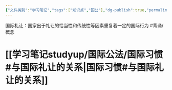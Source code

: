 ```yaml
---
{"文件类别":"学习笔记","tags":["知识点","国公"],"dg-publish":true,"permalink":"/学习笔记studyup/国际公法/国际礼让/","dgPassFrontmatter":true,"created":"2024-09-24T10:13:45.711+08:00","updated":"2024-11-04T16:40:24.764+08:00"}
---
```


国际礼让：国家出于礼让的恰当性和传统性等因素重复着一定的国际行为 #背诵/概念 
# [[学习笔记studyup/国际公法/国际习惯#与国际礼让的关系\|国际习惯#与国际礼让的关系]]